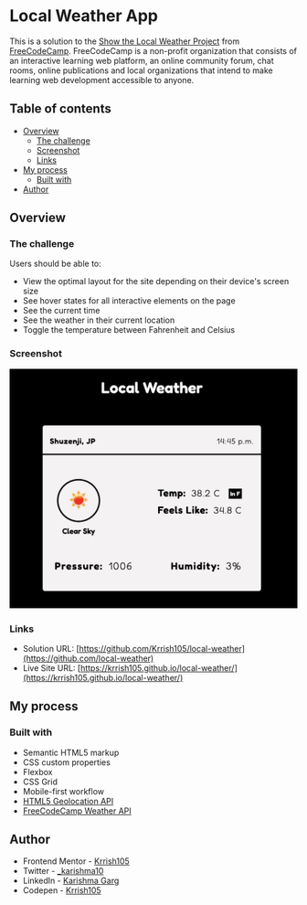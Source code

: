 # Local Weather App

This is a solution to the [Show the Local Weather Project](https://www.freecodecamp.org/learn/coding-interview-prep/take-home-projects/show-the-local-weather) from [FreeCodeCamp](https://www.freecodecamp.org/). FreeCodeCamp is a non-profit organization that consists of an interactive learning web platform, an online community forum, chat rooms, online publications and local organizations that intend to make learning web development accessible to anyone. 

## Table of contents

- [Overview](#overview)
  - [The challenge](#the-challenge)
  - [Screenshot](#screenshot)
  - [Links](#links)
- [My process](#my-process)
  - [Built with](#built-with)
- [Author](#author)

## Overview

### The challenge

Users should be able to:

- View the optimal layout for the site depending on their device's screen size
- See hover states for all interactive elements on the page
- See the current time
- See the weather in their current location
- Toggle the temperature between Fahrenheit and Celsius

### Screenshot

![](./screenshot.png)

### Links

- Solution URL: [https://github.com/Krrish105/local-weather](https://github.com/local-weather)
- Live Site URL: [https://krrish105.github.io/local-weather/](https://krrish105.github.io/local-weather/)

## My process

### Built with

- Semantic HTML5 markup
- CSS custom properties
- Flexbox
- CSS Grid
- Mobile-first workflow
- [HTML5 Geolocation API](https://www.w3schools.com/html/html5_geolocation.asp)
- [FreeCodeCamp Weather API](https://weather-proxy.freecodecamp.rocks/)

## Author

- Frontend Mentor - [Krrish105](https://www.frontendmentor.io/profile/Krrish105)
- Twitter - [_karishma10](https://twitter.com/_karishma10)
- LinkedIn - [Karishma Garg](https://www.linkedin.com/in/karishma-garg-)
- Codepen - [Krrish105](https://codepen.io/krrish105)